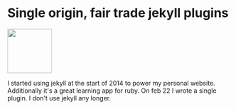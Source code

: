 Single origin, fair trade jekyll plugins
==============

<img src="http://www.brettdangerfield.com/static/img/jekyll_logo_white.png" width="100" />

I started using jekyll at the start of 2014 to power my personal website.  Additionally it's a great learning app for ruby.  On feb 22 I wrote a single plugin.  I don't use jekyll any longer.
